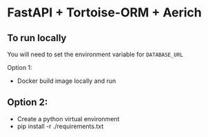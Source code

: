 # FastAPI + Tortoise-ORM + Aerich

## To run locally
You will need to set the environment variable for `DATABASE_URL`

Option 1:
- Docker build image locally and run

Option 2:
-
- Create a python virtual environment
- pip install -r ./requirements.txt

